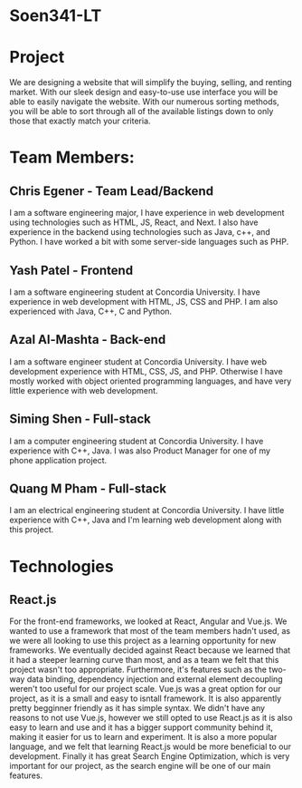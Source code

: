 # Soen341-LT

# Project
We are designing a website that will simplify the buying, selling, and renting market. With our sleek design and easy-to-use use interface you will be able to easily navigate the website. With our numerous sorting methods, you will be able to sort through all of the available listings down to only those that exactly match your criteria. 

# Team Members:
## Chris Egener - Team Lead/Backend
  I am a software engineering major, I have experience in web development using technologies such as HTML, JS, React, and Next.
  I also have experience in the backend using technologies such as Java, c++, and Python. I have worked a bit with some server-side languages such as PHP.

## Yash Patel - Frontend
I am a software engineering student at Concordia University. I have experience in web development with HTML, JS, CSS and PHP. I am also experienced with Java, C++, C and Python. 

## Azal Al-Mashta - Back-end
  I am a software engineer student at Concordia University. I have web development experience with HTML, CSS, JS, and PHP. Otherwise I have mostly worked with object oriented programming languages, and have very little experience with web development.
## Siming Shen - Full-stack 
  I am a computer engineering student at Concordia University. I have experience with C++, Java. I was also Product Manager for one of my phone application project.
  ## Quang M Pham - Full-stack 
  I am an electrical engineering student at Concordia University. I have little experience with C++, Java and I'm learning web development along with this project.

# Technologies
## React.js

For the front-end frameworks, we looked at React, Angular and Vue.js. We wanted to use a framework that most of the team members hadn't used, as we were all looking to use this project as a learning opportunity for new frameworks. We eventually decided against React because we learned that it had a steeper learning curve than most, and as a team we felt that this project wasn't too appropriate. Furthermore, it's features such as the two-way data binding, dependency injection and external element decoupling weren't too useful for our project scale. Vue.js was a great option for our project, as it is a small and easy to isntall framework. It is also apparently pretty begginner friendly as it has simple syntax. We didn't have any reasons to not use Vue.js, however we still opted to use React.js as it is also easy to learn and use and it has a bigger support community behind it, making it easier for us to learn and experiment. It is also a more popular language, and we felt that learning React.js would be more beneficial to our development. Finally it has great Search Engine Optimization, which is very important for our project, as the search engine will be one of our main features. 





